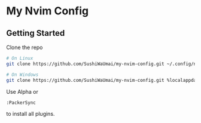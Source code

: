 # My Nvim Config

## Getting Started

Clone the repo
```bash
# On Linux
git clone https://github.com/SushiWaUmai/my-nvim-config.git ~/.config/nvim

# On Windows
git clone https://github.com/SushiWaUmai/my-nvim-config.git %localappdata%/nvim
```

Use Alpha or 
```vim
:PackerSync
```
to install all plugins.